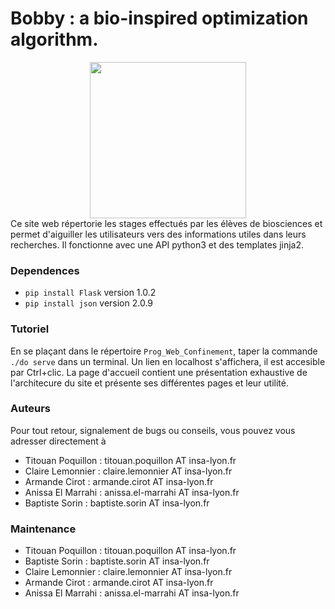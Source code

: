 # Bobby : a bio-inspired optimization algorithm.

<div style = "display: flex; justify-content: center;">
  <img src="/templates/logo_lama_2.png" height="250">
</div>
Ce site web répertorie les stages effectués par les élèves de biosciences et permet d'aiguiller les utilisateurs vers des informations utiles dans leurs recherches. Il fonctionne avec une API python3 et des templates jinja2. 

### Dependences

+ `pip install Flask` version 1.0.2
+ `pip install json` version 2.0.9


### Tutoriel 

En se plaçant dans le répertoire `Prog_Web_Confinement`, taper la commande `./do serve` dans un terminal. Un lien en localhost s'affichera, il est accesible par Ctrl+clic.
La page d'accueil contient une présentation exhaustive de l'architecure du site et présente ses différentes pages et leur utilité. 



### Auteurs

Pour tout retour, signalement de bugs ou conseils, vous pouvez vous adresser directement à  
+ Titouan Poquillon : titouan.poquillon AT insa-lyon.fr
+ Claire Lemonnier : claire.lemonnier AT insa-lyon.fr
+ Armande Cirot : armande.cirot AT insa-lyon.fr
+ Anissa El Marrahi : anissa.el-marrahi AT insa-lyon.fr
+ Baptiste Sorin : baptiste.sorin AT insa-lyon.fr

### Maintenance

+ Titouan Poquillon : titouan.poquillon AT insa-lyon.fr
+ Baptiste Sorin : baptiste.sorin AT insa-lyon.fr
+ Claire Lemonnier : claire.lemonnier AT insa-lyon.fr
+ Armande Cirot : armande.cirot AT insa-lyon.fr
+ Anissa El Marrahi : anissa.el-marrahi AT insa-lyon.fr
